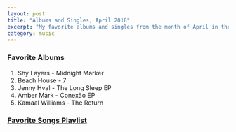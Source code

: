 ```yaml
---
layout: post
title: "Albums and Singles, April 2018"
excerpt: "My favorite albums and singles from the month of April in the 2018th year. "
category: music
---
```


### Favorite Albums
1. Shy Layers - Midnight Marker
1. Beach House - 7
1. Jenny Hval - The Long Sleep EP
1. Amber Mark - Conexão EP
1. Kamaal Williams - The Return


### <a href="https://open.spotify.com/user/blrobin2/playlist/00BCl7ZQWo5pe5cr2oDyx5" target="_blank" rel="noopener">Favorite Songs Playlist</a>

